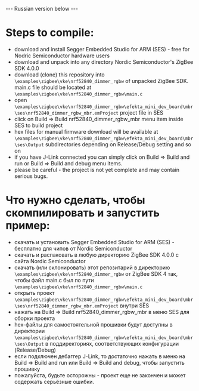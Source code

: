--- Russian version below ---

# Steps to compile:

* download and install Segger Embedded Studio for ARM (SES) - free for Nodric Semiconductor hardware users
* download and unpack into any directory Nordic Semiconductor's ZigBee SDK 4.0.0
* download (clone) this repository into `\examples\zigbee\vke\nrf52840_dimmer_rgbw` of unpacked ZigBee SDK. main.c file should be located at `\examples\zigbee\vke\nrf52840_dimmer_rgbw\main.c`
* open `\examples\zigbee\vke\nrf52840_dimmer_rgbw\efekta_mini_dev_board\mbr\ses\nrf52840_dimmer_rgbw_mbr.emProject` project file in SES
* click on Build => Build nrf52840_dimmer_rgbw_mbr menu item inside SES to build project
* hex files for manual firmware download will be available at `\examples\zigbee\vke\nrf52840_dimmer_rgbw\efekta_mini_dev_board\mbr\ses\Output` subdirectories depending on Release/Debug setting and so on
* if you have J-Link connected you can simply click on Build => Build and run or Build => Build and debug menu items.
* please be careful - the project is not yet complete and may contain serious bugs.


# Что нужно сделать, чтобы скомпилировать и запустить пример:

* скачать и установить Segger Embedded Studio for ARM (SES) - бесплатно для чипов от Nordic Semiconductor
* скачать и распаковать в любую директорию ZigBee SDK 4.0.0 с сайта Nordic Semiconductor
* скачать (или склонировать) этот репозитарий в директорию `\examples\zigbee\vke\nrf52840_dimmer_rgbw` от ZigBee SDK 4 так, чтобы файл main.c был по пути `\examples\zigbee\vke\nrf52840_dimmer_rgbw\main.c`
* открыть проект `\examples\zigbee\vke\nrf52840_dimmer_rgbw\efekta_mini_dev_board\mbr\ses\nrf52840_dimmer_rgbw_mbr.emProject` внутри SES
* нажать на Build => Build nrf52840_dimmer_rgbw_mbr в меню SES для сборки проекта
* hex-файлы для самостоятельной прошивки будут доступны в директории `\examples\zigbee\vke\nrf52840_dimmer_rgbw\efekta_mini_dev_board\mbr\ses\Output` в поддиректориях, соответствующих конфигурации (Release/Debug)
* если подключен дебаггер J-Link, то достаточно нажать в меню на Build => Build and run или Build => Build and debug, чтобы запустить прошивку
* пожалуйста, будьте осторожны - проект еще не закончен и может содержать серьёзные ошибки.
